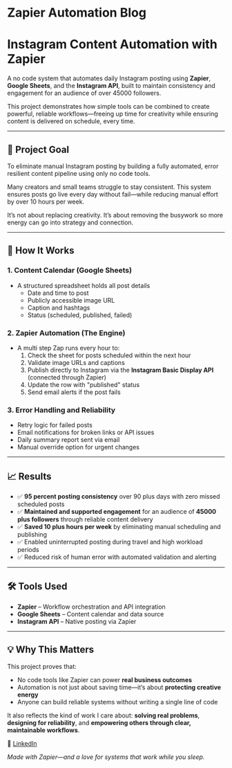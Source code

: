 # Zapier Automation Blog

# Instagram Content Automation with Zapier

A no code system that automates daily Instagram posting using **Zapier**, **Google Sheets**, and the **Instagram API**, built to maintain consistency and engagement for an audience of over 45000 followers.

This project demonstrates how simple tools can be combined to create powerful, reliable workflows—freeing up time for creativity while ensuring content is delivered on schedule, every time.

---

## 🎯 Project Goal

To eliminate manual Instagram posting by building a fully automated, error resilient content pipeline using only no code tools.

Many creators and small teams struggle to stay consistent. This system ensures posts go live every day without fail—while reducing manual effort by over 10 hours per week.

It’s not about replacing creativity. It’s about removing the busywork so more energy can go into strategy and connection.

---

## 🔧 How It Works

### 1. **Content Calendar (Google Sheets)**
- A structured spreadsheet holds all post details
  - Date and time to post
  - Publicly accessible image URL
  - Caption and hashtags
  - Status (scheduled, published, failed)

### 2. **Zapier Automation (The Engine)**
- A multi step Zap runs every hour to:
  1. Check the sheet for posts scheduled within the next hour
  2. Validate image URLs and captions
  3. Publish directly to Instagram via the **Instagram Basic Display API** (connected through Zapier)
  4. Update the row with "published" status
  5. Send email alerts if the post fails

### 3. **Error Handling and Reliability**
- Retry logic for failed posts
- Email notifications for broken links or API issues
- Daily summary report sent via email
- Manual override option for urgent changes

---

## 📈 Results

- ✅ **95 percent posting consistency** over 90 plus days with zero missed scheduled posts  
- ✅ **Maintained and supported engagement** for an audience of **45000 plus followers** through reliable content delivery  
- ✅ **Saved 10 plus hours per week** by eliminating manual scheduling and publishing  
- ✅ Enabled uninterrupted posting during travel and high workload periods  
- ✅ Reduced risk of human error with automated validation and alerting  

---

## 🛠️ Tools Used

- **Zapier** – Workflow orchestration and API integration  
- **Google Sheets** – Content calendar and data source  
- **Instagram API** – Native posting via Zapier  


---

## 💡 Why This Matters

This project proves that:
- No code tools like Zapier can power **real business outcomes**
- Automation is not just about saving time—it’s about **protecting creative energy**
- Anyone can build reliable systems without writing a single line of code

It also reflects the kind of work I care about: **solving real problems**, **designing for reliability**, and **empowering others through clear, maintainable workflows**.







🔗 [LinkedIn](https://linkedin.com/in/mevin-moncy)

*Made with Zapier—and a love for systems that work while you sleep.*
